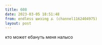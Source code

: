 ```yaml
---
title: 608
date: 2023-03-05 18:51:48
from: endless шизing ⍼ (channel1162404975)
layout: post
---
```


кто может ебануть меня налысо
